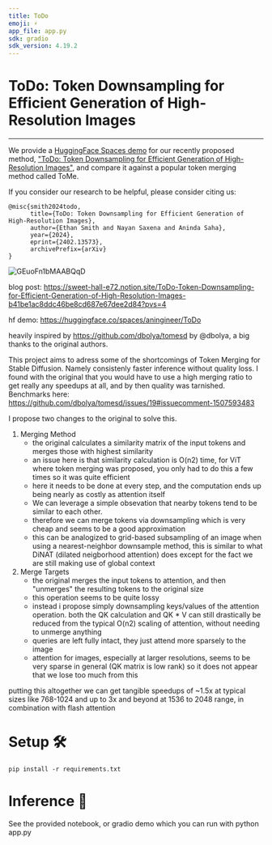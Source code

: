 ```yaml
---
title: ToDo
emoji: ⚡️
app_file: app.py
sdk: gradio
sdk_version: 4.19.2
---
```

# ToDo: Token Downsampling for Efficient Generation of High-Resolution Images
---

We provide a [HuggingFace Spaces demo](https://huggingface.co/spaces/aningineer/ToDo) for our recently proposed method, ["ToDo: Token Downsampling for Efficient Generation of High-Resolution Images"](https://arxiv.org/abs/2402.13573), and compare it against a popular token merging method called ToMe. 

If you consider our research to be helpful, please consider citing us:
```
@misc{smith2024todo,
      title={ToDo: Token Downsampling for Efficient Generation of High-Resolution Images}, 
      author={Ethan Smith and Nayan Saxena and Aninda Saha},
      year={2024},
      eprint={2402.13573},
      archivePrefix={arXiv}
}
```

![GEuoFn1bMAABQqD](https://github.com/ethansmith2000/ImprovedTokenMerge/assets/98723285/82e03423-81e6-47da-afa4-9c1b2c1c4aeb)

blog post: https://sweet-hall-e72.notion.site/ToDo-Token-Downsampling-for-Efficient-Generation-of-High-Resolution-Images-b41be1ac8ddc46be8cd687e67dee2d84?pvs=4

hf demo: https://huggingface.co/spaces/aningineer/ToDo

heavily inspired by https://github.com/dbolya/tomesd by @dbolya, a big thanks to the original authors.

This project aims to adress some of the shortcomings of Token Merging for Stable Diffusion. Namely consistenly faster inference without quality loss.
I found with the original that you would have to use a high merging ratio to get really any speedups at all, and by then quality was tarnished. Benchmarks here: https://github.com/dbolya/tomesd/issues/19#issuecomment-1507593483


I propose two changes to the original to solve this.
1. Merging Method
   - the original calculates a similarity matrix of the input tokens and merges those with highest similarity
   - an issue here is that similarity calculation is O(n2) time, for ViT where token merging was proposed, you only had to do this a few times so it was quite efficient
   - here it needs to be done at every step, and the computation ends up being nearly as costly as attention itself
   - We can leverage a simple obsevation that nearby tokens tend to be similar to each other.
   - therefore we can merge tokens via downsampling which is very cheap and seems to be a good approximation
   - this can be analogized to grid-based subsampling of an image when using a nearest-neighbor downsample method, this is similar to what DiNAT (dilated neigborhood attention) does except for the fact we are still making use of global context
2. Merge Targets
   - the original merges the input tokens to attention, and then "unmerges" the resulting tokens to the original size
   - this operation seems to be quite lossy
   - instead i propose simply downsampling keys/values of the attention operation. both the QK calculation and QK * V can still drastically be reduced from the typical O(n2) scaling of attention, without needing to unmerge anything
   - queries are left fully intact, they just attend more sparsely to the image
   - attention for images, especially at larger resolutions, seems to be very sparse in general (QK matrix is low rank) so it does not appear that we lose too much from this

putting this altogether we can get tangible speedups of ~1.5x at typical sizes like 768-1024 and up to 3x and beyond at 1536 to 2048 range, in combination with flash attention


# Setup 🛠
```
pip install -r requirements.txt
```

# Inference 🚀
See the provided notebook, or gradio demo which you can run with python app.py


